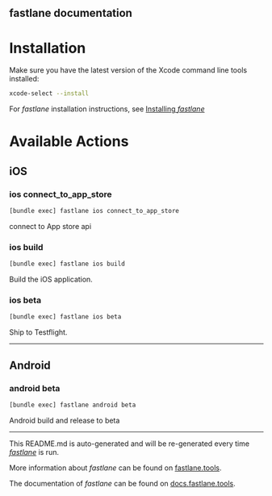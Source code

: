 fastlane documentation
----

# Installation

Make sure you have the latest version of the Xcode command line tools installed:

```sh
xcode-select --install
```

For _fastlane_ installation instructions, see [Installing _fastlane_](https://docs.fastlane.tools/#installing-fastlane)

# Available Actions

## iOS

### ios connect_to_app_store

```sh
[bundle exec] fastlane ios connect_to_app_store
```

connect to App store api

### ios build

```sh
[bundle exec] fastlane ios build
```

Build the iOS application.

### ios beta

```sh
[bundle exec] fastlane ios beta
```

Ship to Testflight.

----


## Android

### android beta

```sh
[bundle exec] fastlane android beta
```

Android build and release to beta

----

This README.md is auto-generated and will be re-generated every time [_fastlane_](https://fastlane.tools) is run.

More information about _fastlane_ can be found on [fastlane.tools](https://fastlane.tools).

The documentation of _fastlane_ can be found on [docs.fastlane.tools](https://docs.fastlane.tools).
